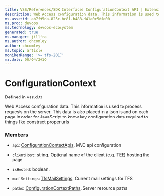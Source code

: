 ```yaml
---
title: VSS/References/SDK.Interfaces ConfigurationContext API | Extensions for Azure DevOps Services
description: Web Access configuration data. This information is used to process requests on the server.  This data is also placed in a json island on each page in order for JavaScript to know key configuration data required to things like construct proper urls
ms.assetid: ab7f95da-825c-bc81-b488-d41a0c5d6e00
ms.prod: devops
ms.technology: devops-ecosystem
generated: true
ms.manager: jillfra
ms.author: chcomley
author: chcomley
ms.topic: article
monikerRange: '>= tfs-2017'
ms.date: 08/04/2016
---
```


# ConfigurationContext

Defined in vss.d.ts


Web Access configuration data. This information is used to process requests on the server.  This data is also placed in a json island on each page in order for JavaScript to know key configuration data required to things like construct proper urls 

### Members

* `api`: [ConfigurationContextApis](../../../VSS/References/SDK_Interfaces/ConfigurationContextApis.md). MVC api configuration

* `clientHost`: string. Optional name of the client (e.g. TEE) hosting the page

* `isHosted`: boolean. 

* `mailSettings`: [TfsMailSettings](../../../VSS/References/SDK_Interfaces/TfsMailSettings.md). Current mail settings for TFS

* `paths`: [ConfigurationContextPaths](../../../VSS/References/SDK_Interfaces/ConfigurationContextPaths.md). Server resource paths

